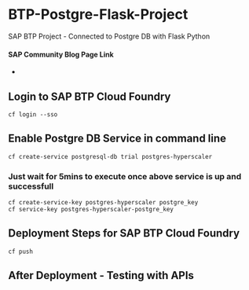 # BTP-Postgre-Flask-Project
SAP BTP Project - Connected to Postgre DB with Flask Python 

#### SAP Community Blog Page Link
* 

## Login to SAP BTP Cloud Foundry
```
cf login --sso
```
## Enable Postgre DB Service in command line
```
cf create-service postgresql-db trial postgres-hyperscaler
```

  ### Just wait for 5mins to execute once above service is up and successfull 
  ```
  cf create-service-key postgres-hyperscaler postgre_key      
  cf service-key postgres-hyperscaler-postgre_key
  ```


## Deployment Steps for SAP BTP Cloud Foundry

```
cf push
```
## After Deployment - Testing with APIs

